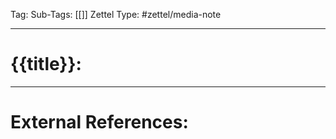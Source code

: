 Tag: 
Sub-Tags: [[]]
Zettel Type: #zettel/media-note

---

# {{title}}:




---
# External References:
